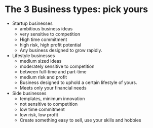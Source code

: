 # The 3 Business types: pick yours

- Startup businesses
    - ambitious business ideas
    - very sensitive to competition
    - High time commitment
    - high risk, high profit potential
    - Any business designed to grow rapidly.
- Lifestyle businesses
    - medium sized ideas
    - moderately sensitive to competition
    - between full-time and part-time
    - medium risk and profit
    - Business designed to uphold a certain lifestyle of yours.
    - Meets only your financial needs
- Side businesses
    - templates, minimum innovation
    - not sensitive to competition
    - low time commitment
    - low risk, low profit
    - Create something easy to sell, use your skills and hobbies
